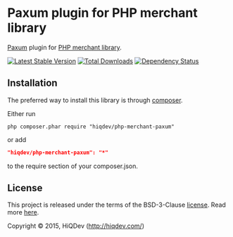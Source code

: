 Paxum plugin for PHP merchant library
=====================================

[Paxum](https://paupal.com/) plugin for [PHP merchant library](https://github.com/hiqdev/php-merchant).

[![Latest Stable Version](https://poser.pugx.org/hiqdev/php-merchant-paxum/v/stable)](//packagist.org/packages/hiqdev/php-merchant-paxum)
[![Total Downloads](https://poser.pugx.org/hiqdev/php-merchant-paxum/downloads)](//packagist.org/packages/hiqdev/php-merchant-paxum)
[![Dependency Status](https://www.versioneye.com/php/hiqdev:php-merchant-paxum/dev-master/badge.svg)](https://www.versioneye.com/php/hiqdev:php-merchant-paxum/dev-master)

## Installation

The preferred way to install this library is through [composer](http://getcomposer.org/download/).

Either run

```
php composer.phar require "hiqdev/php-merchant-paxum"
```

or add

```json
"hiqdev/php-merchant-paxum": "*"
```

to the require section of your composer.json.

## License

This project is released under the terms of the BSD-3-Clause [license](https://github.com/hiqdev/php-merchant-paxum/blob/master/LICENSE).
Read more [here](http://choosealicense.com/licenses/bsd-3-clause).

Copyright © 2015, HiQDev (http://hiqdev.com/)

